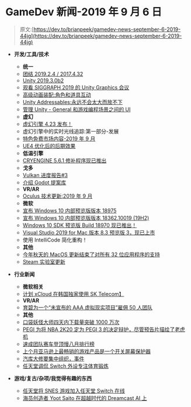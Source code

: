 # GameDev 新闻-2019 年 9 月 6 日

> 原文:[https://dev.to/brianpeek/gamedev-news-september-6-2019-44jg](https://dev.to/brianpeek/gamedev-news-september-6-2019-44jg)

*   **开发/工具/技术**

    *   **统一**
    *   [团结 2019.2.4 / 2017.4.32](https://unity3d.com/get-unity/download/archive)
    *   [Unity 2019.3.0b2](https://unity3d.com/unity/beta/2019.3)
    *   [观看 SIGGRAPH 2019 的 Unity Graphics 会议](https://blogs.unity3d.com/2019/09/03/watch-the-unity-graphics-sessions-from-siggraph-2019/)
    *   [高级动画装配:角色和道具互动](https://blogs.unity3d.com/2019/09/05/advanced-animation-rigging-character-and-props-interaction/)
    *   [Unity Addressables:永远不会太大而放不下](https://thegamedev.guru/unity-addressables-learn-workflows/)
    *   [管理 Unity - General 和游戏编程场景之间的 UI](https://www.gamedev.net/articles/programming/general-and-gameplay-programming/managing-ui-between-scenes-in-unity-r5193/)
    *   **虚幻**
    *   [虚幻引擎 4.23 发布！](https://www.unrealengine.com/en-US/blog/unreal-engine-4-23-released)
    *   虚幻引擎中的实时光线追踪:第一部分-发展
    *   [特色免费市场内容-2019 年 9 月](https://www.unrealengine.com/en-US/blog/featured-free-marketplace-content---september-2019)
    *   [UE4 优化后的后期效果](http://www.adriancourreges.com/blog/2018/12/02/ue4-optimized-post-effects/)
    *   **低温引擎**
    *   [CRYENGINE 5.6.1 修补程序现已推出](https://www.cryengine.com/news/cryengine-561-hotfix-available-now)
    *   **戈多**
    *   [Vulkan 进度报告#3](https://godotengine.org/article/vulkan-progress-report-3)
    *   [介绍 Godot 提案库](https://godotengine.org/article/introducing-godot-proposals-repository)
    *   **VR/AR**
    *   [Oculus 技术更新:2019 年 9 月](https://developer.oculus.com/blog/oculus-tech-updates-september-2019/)
    *   **微软**
    *   [宣布 Windows 10 内部预览版版本 18975](https://blogs.windows.com/windowsexperience/2019/09/06/announcing-windows-10-insider-preview-build-18975/)
    *   [宣布 Windows 10 内部预览版版本 18362.10019 (19H2)](https://blogs.windows.com/windowsexperience/2019/09/05/announcing-windows-10-insider-preview-build-18362-10019-19h2/#4pxgUoJGerft6xw3.97)
    *   [Windows 10 SDK 预览版 Build 18970 现已推出！](https://blogs.windows.com/windowsdeveloper/2019/09/03/windows-10-sdk-preview-build-18970-available-now/)
    *   [Visual Studio 2019 for Mac 版本 8.3 预览版 3，现已上市](https://devblogs.microsoft.com/visualstudio/visual-studio-2019-for-mac-version-8-3-preview-3-now-available/)
    *   使用 IntelliCode 简化重构！
    *   **其他**
    *   [今年秋天的 MacOS 更新结束了对所有 32 位应用程序的支持](https://www.gamasutra.com/view/news/349973/This_falls_MacOS_update_ends_support_for_all_32bit_apps.php)
    *   [Steam 实验室更新](https://steamcommunity.com/games/593110/announcements/detail/1606018739983477526)
*   **行业新闻**

    *   **微软相关**
    *   [计划 xCloud 在韩国独家使用 SK Telecom】](https://www.gamesindustry.biz/articles/2019-09-04-project-xcloud-to-use-sk-telecom-exclusively-in-korea)
    *   **VR/AR**
    *   [育碧为一个“未宣布的 AAA 虚拟现实项目”雇佣 50 人团队](https://www.roadtovr.com/ubisoft-unannounced-aaa-vr-project-hiring-brand-new-team/)
    *   **其他**
    *   [口袋妖怪大师四天内下载量突破 1000 万次](https://www.gamasutra.com/view/news/349922/Pokemon_Masters_has_topped_10_million_downloads_in_four_days.php)
    *   [PEGI 为将 NBA 2K20 定为 PEGI 3 的决定辩护，尽管预告片描绘了老虎机](https://www.mcvuk.com/pegi-defends-decision-to-rate-nba-2k20-as-pegi-3-despite-a-teaser-trailer-depicting-slot-machines/)
    *   [速成团队赛车登顶慢八月排行榜](https://www.mcvuk.com/crash-team-racing-tops-slow-august-charts/)
    *   [上个月亚马逊上最畅销的游戏产品是一个开关屏幕保护器](https://www.gamesindustry.biz/articles/2019-09-04-the-best-selling-games-product-on-amazon-last-month-was-a-switch-screen-protector)
    *   [汽库大修要集中组织，事件](https://www.gamesindustry.biz/articles/2019-09-04-steam-library-overhaul-to-focus-on-organization-events)
    *   [任天堂调侃 Switch 外设专注体育锻炼](https://www.gamesindustry.biz/articles/2019-09-06-new-switch-peripheral-appears-focused-on-physical-exercise)
*   **游戏/复古/杂项/我觉得有趣的东西**

    *   [任天堂将 SNES 游戏加入任天堂 Switch 在线](https://www.gamesindustry.biz/articles/2019-09-04-nintendo-adds-snes-titles-to-nintendo-switch-online)
    *   [海员创造者 Yoot Saito 在超越时代的 Dreamcast AI 上](https://www.theverge.com/2019/9/6/20850674/yoot-saito-interview-seaman-sega-dreamcast-ai-20th-anniversary)